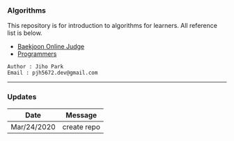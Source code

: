 ### Algorithms  
This repository is for introduction to algorithms for learners. All reference list is below.  
- [Baekjoon Online Judge](https://www.acmicpc.net/) 
- [Programmers](https://programmers.co.kr/top_programmers/introduce)

```
Author : Jiho Park  
Email : pjh5672.dev@gmail.com   
```
___
### Updates
| Date | Message |
|:---:|:---:|
| Mar/24/2020 | create repo |
